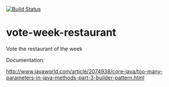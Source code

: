 [![Build Status](https://travis-ci.org/rroldan/vote-week-restaurant.png)](https://travis-ci.org/rroldan/vote-week-restaurant)
# vote-week-restaurant
Vote the restaurant of the week


Documentation:

http://www.javaworld.com/article/2074938/core-java/too-many-parameters-in-java-methods-part-3-builder-pattern.html
